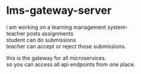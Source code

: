 # lms-gateway-server  

i am working on a learning management system-  
teacher posts assignments  
student can do submissions  
teacher can accept or reject those submissions.  

this is the gateway for all microservices.  
so you can access all api endpoints from one place.  

